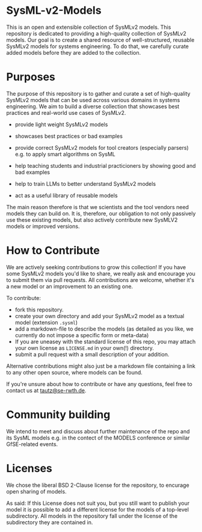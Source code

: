 # SysML-v2-Models

This is an open and extensible collection of SysMLv2 models. This repository is
dedicated to providing a high-quality collection of SysMLv2 models. Our goal is
to create a shared resource of well-structured, reusable SysMLv2 models for
systems engineering. To do that, we carefully curate added models before they
are added to the collection. 

# Purposes
 
The purpose of this repository is to gather and curate a set of high-quality
SysMLv2 models that can be used across various domains in systems engineering.
We aim to build a diverse collection that showcases best practices and
real-world use cases of SysMLv2. 

* provide light weight SysMLv2 models 

* showcases best practices or bad examples

* provide correct SysMLv2 models for tool creators (especially parsers) e.g. to
apply smart algorithms on SysML 

* help teaching students and industrial practicioners by showing good and bad
  examples 
  
* help to train LLMs to better understand SysMLv2 models

* act as a useful library of reusable models

The main reason therefore is that we scientists and the tool vendors need models
they can build on. It is, therefore, our obligation to not only passively use
these existing models, but also actively contribute new SysMLV2 models or
improved versions. 

# How to Contribute

We are actively seeking contributions to grow this collection! If you have some
SysMLv2 models you'd like to share, we really ask and encourage you to submit
them via pull requests. All contributions are welcome, whether it's a new model
or an improvement to an existing one. 

To contribute:

* fork this repository.
* create your own directory and add your SysMLv2 model as a textual model
  (extension `.sysml`) 
* add a markdown-file to describe the models (as detailed as you like, we
  currently do not impose a specific form or meta-data)
* If you are uneasey with the standard license of this repo, you may attach your
  own license as `LICENSE.md` in your own(!) directory. 
* submit a pull request with a small description of your addition.

Alternative contributions might also just be a markdown file containing a link
to any other open source, where models can be found.

If you're unsure about how to contribute or have any questions, feel free to
contact us at tautz@se-rwth.de. 

# Community building

We intend to meet and discuss about further maintenance of the repo and its
SysML models e.g. in the contect of the MODELS conference or similar
GfSE-related events. 

# Licenses

We chose the liberal BSD 2-Clause license for the repository, to encurage open sharing of
models. 

As said: If this License does not suit you, but you still want to publish your
model it is possible to add a different license for the models of a top-level
subdirectory. All models in the repository fall under the license of the
subdirectory they are contained in. 


